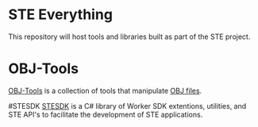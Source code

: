 # STE Everything
This repository will host tools and libraries built as part of the STE project.

# OBJ-Tools
[OBJ-Tools](OBJ-Tools/README.md) is a collection of tools that manipulate [OBJ files](https://en.wikipedia.org/wiki/Wavefront_.obj_file).

#STESDK
[STESDK](stesdk/README.md) is a C# library of Worker SDK extentions, utilities, and STE API's to facilitate the development of STE applications.
